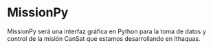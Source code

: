 # MissionPy
MissionPy será una interfaz gráfica en Python para la toma de datos y control de la misión CanSat que estamos desarrollando en Ithaquas.

